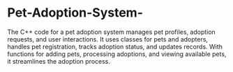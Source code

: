 # Pet-Adoption-System-
The C++ code for a pet adoption system manages pet profiles, adoption requests, and user interactions. It uses classes for pets and adopters, handles pet registration, tracks adoption status, and updates records. With functions for adding pets, processing adoptions, and viewing available pets, it streamlines the adoption process.

